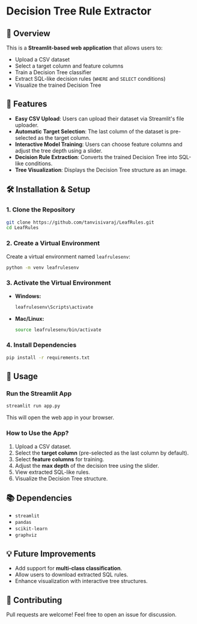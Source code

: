 # Decision Tree Rule Extractor

## 📌 Overview
This is a **Streamlit-based web application** that allows users to:
- Upload a CSV dataset
- Select a target column and feature columns
- Train a Decision Tree classifier
- Extract SQL-like decision rules (`WHERE` and `SELECT` conditions)
- Visualize the trained Decision Tree

## 🚀 Features
- **Easy CSV Upload**: Users can upload their dataset via Streamlit's file uploader.
- **Automatic Target Selection**: The last column of the dataset is pre-selected as the target column.
- **Interactive Model Training**: Users can choose feature columns and adjust the tree depth using a slider.
- **Decision Rule Extraction**: Converts the trained Decision Tree into SQL-like conditions.
- **Tree Visualization**: Displays the Decision Tree structure as an image.

## 🛠 Installation & Setup
### **1. Clone the Repository**
```sh
git clone https://github.com/tanvisivaraj/LeafRules.git
cd LeafRules
```

### 2. Create a Virtual Environment
Create a virtual environment named `leafrulesenv`:
```bash
python -m venv leafrulesenv
```

### 3. Activate the Virtual Environment
- **Windows:**
  ```bash
  leafrulesenv\Scripts\activate
  ```
- **Mac/Linux:**
  ```bash
  source leafrulesenv/bin/activate
  ```

### 4. Install Dependencies
```bash
pip install -r requirements.txt
```

## 🎯 Usage
### **Run the Streamlit App**
```sh
streamlit run app.py
```
This will open the web app in your browser.

### **How to Use the App?**
1. Upload a CSV dataset.
2. Select the **target column** (pre-selected as the last column by default).
3. Select **feature columns** for training.
4. Adjust the **max depth** of the decision tree using the slider.
5. View extracted SQL-like rules.
6. Visualize the Decision Tree structure.

## 📚 Dependencies
- `streamlit`
- `pandas`
- `scikit-learn`
- `graphviz`

## 💡 Future Improvements
- Add support for **multi-class classification**.
- Allow users to download extracted SQL rules.
- Enhance visualization with interactive tree structures.

## 🤝 Contributing
Pull requests are welcome! Feel free to open an issue for discussion.
